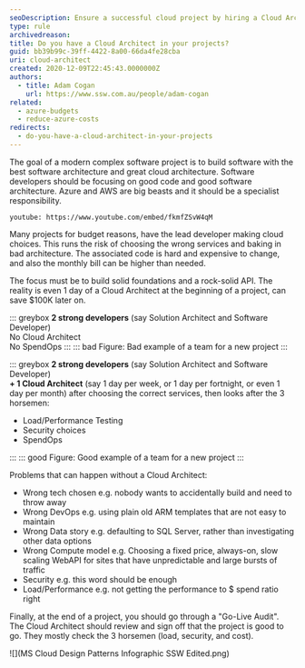 ```yaml
---
seoDescription: Ensure a successful cloud project by hiring a Cloud Architect to optimize choices and save costs.
type: rule
archivedreason:
title: Do you have a Cloud Architect in your projects?
guid: bb39b99c-39ff-4422-8a00-66da4fe28cba
uri: cloud-architect
created: 2020-12-09T22:45:43.0000000Z
authors:
  - title: Adam Cogan
    url: https://www.ssw.com.au/people/adam-cogan
related:
  - azure-budgets
  - reduce-azure-costs
redirects:
  - do-you-have-a-cloud-architect-in-your-projects
---
```


The goal of a modern complex software project is to build software with the best software architecture and great cloud architecture. Software developers should be focusing on good code and good software architecture. Azure and AWS are big beasts and it should be a specialist responsibility.

<!--endintro-->

`youtube: https://www.youtube.com/embed/fkmfZSvW4qM`

Many projects for budget reasons, have the lead developer making cloud choices. This runs the risk of choosing the wrong services and baking in bad architecture. The associated code is hard and expensive to change, and also the monthly bill can be higher than needed.

The focus must be to build solid foundations and a rock-solid API. The reality is even 1 day of a Cloud Architect at the beginning of a project, can save $100K later on.

::: greybox
**2 strong developers** (say Solution Architect and Software Developer)  
No Cloud Architect  
No SpendOps
:::
::: bad
Figure: Bad example of a team for a new project
:::

::: greybox
**2 strong developers** (say Solution Architect and Software Developer)  
 **+ 1 Cloud Architect** (say 1 day per week, or 1 day per fortnight, or even 1 day per month) after choosing the correct services, then looks after the 3 horsemen:

* Load/Performance Testing
* Security choices
* SpendOps

:::
::: good
Figure: Good example of a team for a new project
:::

Problems that can happen without a Cloud Architect:

* Wrong tech chosen e.g. nobody wants to accidentally build and need to throw away
* Wrong DevOps e.g. using plain old ARM templates that are not easy to maintain
* Wrong Data story e.g. defaulting to SQL Server, rather than investigating other data options
* Wrong Compute model e.g. Choosing a fixed price, always-on, slow scaling WebAPI for sites that have unpredictable and large bursts of traffic
* Security e.g. this word should be enough
* Load/Performance e.g. not getting the performance to $ spend ratio right

Finally, at the end of a project, you should go through a "Go-Live Audit". The Cloud Architect should review and sign off that the project is good to go. They mostly check the 3 horsemen (load, security, and cost).

![](MS Cloud Design Patterns Infographic SSW Edited.png)
